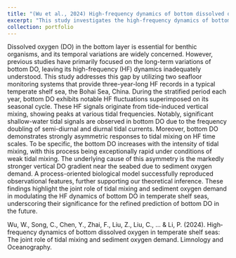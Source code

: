 ```yaml
---
title: "(Wu et al., 2024) High‐frequency dynamics of bottom dissolved oxygen in temperate shelf seas: The joint role of tidal mixing and sediment oxygen demand"
excerpt: "This study investigates the high-frequency dynamics of bottom dissolved oxygen using submarine observations and one-dimensional ecosystem model, emphasizing the joint role of tidal mixing and sediment oxygen demand in shaping high-frequency DO dynamics <br/><img src='/images/portfolio_s1.png' alt='Project Image' width='600' height='400'>"
collection: portfolio
---
```


Dissolved oxygen (DO) in the bottom layer is essential for benthic organisms, and its temporal variations are widely concerned. However, previous studies have primarily focused on the long-term variations of bottom DO, leaving its high-frequency (HF) dynamics inadequately understood. This study addresses this gap by utilizing two seafloor monitoring systems that provide three-year-long HF records in a typical temperate shelf sea, the Bohai Sea, China. During the stratified period each year, bottom DO exhibits notable HF fluctuations superimposed on its seasonal cycle. These HF signals originate from tide-induced vertical mixing, showing peaks at various tidal frequencies. Notably, significant shallow-water tidal signals are observed in bottom DO due to the frequency doubling of semi-diurnal and diurnal tidal currents. Moreover, bottom DO demonstrates strongly asymmetric responses to tidal mixing on HF time scales. To be specific, the bottom DO increases with the intensity of tidal mixing, with this process being exceptionally rapid under conditions of weak tidal mixing. The underlying cause of this asymmetry is the markedly stronger vertical DO gradient near the seabed due to sediment oxygen demand. A process-oriented biological model successfully reproduced observational features, further supporting our theoretical inference. These findings highlight the joint role of tidal mixing and sediment oxygen demand in modulating the HF dynamics of bottom DO in temperate shelf seas, underscoring their significance for the refined prediction of bottom DO in the future.

Wu, W., Song, C., Chen, Y., Zhai, F., Liu, Z., Liu, C., ... & Li, P. (2024). High‐frequency dynamics of bottom dissolved oxygen in temperate shelf seas: The joint role of tidal mixing and sediment oxygen demand. Limnology and Oceanography.
